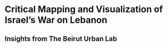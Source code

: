 # Critical Mapping and Visualization of Israel’s War on Lebanon
## Insights from The Beirut Urban Lab
